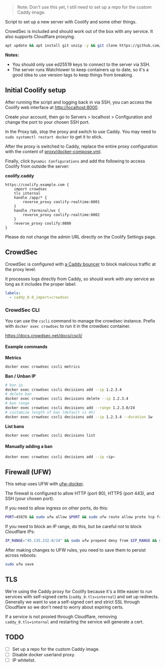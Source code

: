 > Note: Don't use this yet, I still need to set up a repo for the custom Caddy image.

Script to set up a new server with Coolify and some other things.

CrowdSec is included and should work out of the box with any service. It also supports Cloudflare proxying.

```bash
apt update && apt install git unzip -y && git clone https://github.com/BOOST-Creative/coolify-setup.git --depth 1 /tmp/cs && /tmp/cs/setup.sh
```

**Notes:**

- You should only use ed25519 keys to connect to the server via SSH.
- The server runs Watchtower to keep containers up to date, so it's a good idea to use version tags to keep things from breaking.

## Initial Coolify setup

After running the script and logging back in via SSH, you can access the Coolify web interface at [http://localhost:8000](http://localhost:8000).

Create your account, then go to Servers > localhost > Configuration and change the port to your chosen SSH port.

In the Proxy tab, stop the proxy and switch to use Caddy. You may need to `sudo systemctl restart docker` to get it to stick.

After the proxy is switched to Caddy, replace the entire proxy configuration with the content of [proxy/docker-compose.yml](proxy/docker-compose.yml).

Finally, click `Dynamic Configurations` and add the following to access Coolify from outside the server:

**coolify.caddy**

```
https://coolify.example.com {
    import crowdsec
    tls internal
    handle /app/* {
        reverse_proxy coolify-realtime:6001
    }
    handle /terminal/ws {
        reverse_proxy coolify-realtime:6002
    }
    reverse_proxy coolify:8080
}
```

Please do not change the admin URL directly on the Coolify Settings page.

## CrowdSec

CrowdSec is configured with [a Caddy bouncer](https://github.com/hslatman/caddy-crowdsec-bouncer) to block malicious traffic at the proxy level.

It processes logs directly from Caddy, so should work with any service as long as it includes the proper label:

```yaml
labels:
  - caddy_0.0_import=crowdsec
```

### CrowdSec CLI

You can use the `cscli` command to manage the crowdsec instance. Prefix with `docker exec crowdsec` to run it in the crowdsec container.

<https://docs.crowdsec.net/docs/cscli/>

#### Example commands

**Metrics**

```bash
docker exec crowdsec cscli metrics
```

**Ban / Unban IP**

```bash
# ban ip
docker exec crowdsec cscli decisions add --ip 1.2.3.4
# delete ban
docker exec crowdsec cscli decisions delete --ip 1.2.3.4
# ban range
docker exec crowdsec cscli decisions add --range 1.2.3.0/24
# customize length of ban (default is 4h)
docker exec crowdsec cscli decisions add --ip 1.2.3.4 --duration 1w
```

**List bans**

```bash
docker exec crowdsec cscli decisions list
```

#### Manually adding a ban

```bash
docker exec crowdsec cscli decisions add --ip <ip>
```

## Firewall (UFW)

This setup uses UFW with [ufw-docker](https://github.com/chaifeng/ufw-docker).

The firewall is configured to allow HTTP (port 80), HTTPS (port 443), and SSH (your chosen port).

If you need to allow ingress on other ports, do this:

```bash
PORT=45876 && sudo ufw allow $PORT && sudo ufw route allow proto tcp from any to any port $PORT
```

If you need to block an IP range, do this, but be careful not to block Cloudflare IPs:

```bash
IP_RANGE="45.135.232.0/24" && sudo ufw prepend deny from $IP_RANGE && sudo ufw route prepend deny from $IP_RANGE
```

After making changes to UFW rules, you need to save them to persist across reboots:

```bash
sudo ufw save
```

## TLS

We're using the Caddy proxy for Coolify because it's a little easier to run services with self-signed certs (`caddy_0.tls=internal`) and set up redirects. Generally we want to use a self-signed cert and strict SSL through Cloudflare so we don't need to worry about expiring certs.

If a service is not proxied through Cloudflare, removing `caddy_0.tls=internal` and restarting the service will generate a cert.

## TODO

- [ ] Set up a repo for the custom Caddy image.
- [ ] Disable docker userland proxy.
- [ ] IP whitelist.

